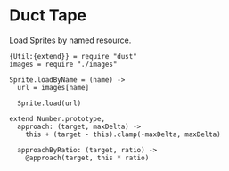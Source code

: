 Duct Tape
=========

Load Sprites by named resource.

    {Util:{extend}} = require "dust"
    images = require "./images"

    Sprite.loadByName = (name) ->
      url = images[name]

      Sprite.load(url)

    extend Number.prototype,
      approach: (target, maxDelta) ->
        this + (target - this).clamp(-maxDelta, maxDelta)

      approachByRatio: (target, ratio) ->
        @approach(target, this * ratio)
